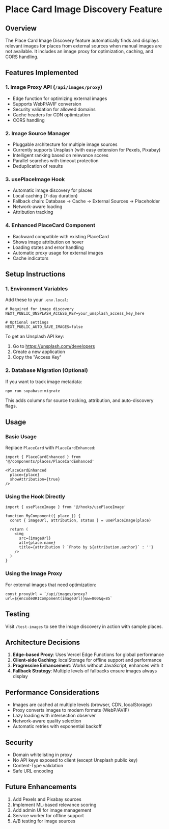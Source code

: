 # Place Card Image Discovery Feature

## Overview

The Place Card Image Discovery feature automatically finds and displays relevant images for places from external sources when manual images are not available. It includes an image proxy for optimization, caching, and CORS handling.

## Features Implemented

### 1. **Image Proxy API** (`/api/images/proxy`)
- Edge function for optimizing external images
- Supports WebP/AVIF conversion
- Security validation for allowed domains
- Cache headers for CDN optimization
- CORS handling

### 2. **Image Source Manager**
- Pluggable architecture for multiple image sources
- Currently supports Unsplash (with easy extension for Pexels, Pixabay)
- Intelligent ranking based on relevance scores
- Parallel searches with timeout protection
- Deduplication of results

### 3. **usePlaceImage Hook**
- Automatic image discovery for places
- Local caching (7-day duration)
- Fallback chain: Database → Cache → External Sources → Placeholder
- Network-aware loading
- Attribution tracking

### 4. **Enhanced PlaceCard Component**
- Backward compatible with existing PlaceCard
- Shows image attribution on hover
- Loading states and error handling
- Automatic proxy usage for external images
- Cache indicators

## Setup Instructions

### 1. Environment Variables

Add these to your `.env.local`:

```env
# Required for image discovery
NEXT_PUBLIC_UNSPLASH_ACCESS_KEY=your_unsplash_access_key_here

# Optional settings
NEXT_PUBLIC_AUTO_SAVE_IMAGES=false
```

To get an Unsplash API key:
1. Go to https://unsplash.com/developers
2. Create a new application
3. Copy the "Access Key"

### 2. Database Migration (Optional)

If you want to track image metadata:

```bash
npm run supabase:migrate
```

This adds columns for source tracking, attribution, and auto-discovery flags.

## Usage

### Basic Usage

Replace `PlaceCard` with `PlaceCardEnhanced`:

```tsx
import { PlaceCardEnhanced } from '@/components/places/PlaceCardEnhanced'

<PlaceCardEnhanced 
  place={place} 
  showAttribution={true}
/>
```

### Using the Hook Directly

```tsx
import { usePlaceImage } from '@/hooks/usePlaceImage'

function MyComponent({ place }) {
  const { imageUrl, attribution, status } = usePlaceImage(place)
  
  return (
    <img 
      src={imageUrl} 
      alt={place.name}
      title={attribution ? `Photo by ${attribution.author}` : ''}
    />
  )
}
```

### Using the Image Proxy

For external images that need optimization:

```tsx
const proxyUrl = `/api/images/proxy?url=${encodeURIComponent(imageUrl)}&w=800&q=85`
```

## Testing

Visit `/test-images` to see the image discovery in action with sample places.

## Architecture Decisions

1. **Edge-based Proxy**: Uses Vercel Edge Functions for global performance
2. **Client-side Caching**: localStorage for offline support and performance
3. **Progressive Enhancement**: Works without JavaScript, enhances with it
4. **Fallback Strategy**: Multiple levels of fallbacks ensure images always display

## Performance Considerations

- Images are cached at multiple levels (browser, CDN, localStorage)
- Proxy converts images to modern formats (WebP/AVIF)
- Lazy loading with intersection observer
- Network-aware quality selection
- Automatic retries with exponential backoff

## Security

- Domain whitelisting in proxy
- No API keys exposed to client (except Unsplash public key)
- Content-Type validation
- Safe URL encoding

## Future Enhancements

1. Add Pexels and Pixabay sources
2. Implement ML-based relevance scoring
3. Add admin UI for image management
4. Service worker for offline support
5. A/B testing for image sources
